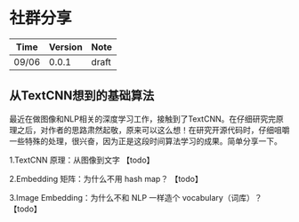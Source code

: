 # 社群分享

|Time|Version|Note|
|---|---|---|
|09/06|0.0.1|draft|


## 从TextCNN想到的基础算法

最近在做图像和NLP相关的深度学习工作，接触到了TextCNN。在仔细研究完原理之后，对作者的思路肃然起敬，原来可以这么想！在研究开源代码时，仔细咀嚼一些特殊的处理，很兴奋，因为正是这段时间算法学习的成果。简单分享一下。

1.TextCNN 原理：从图像到文字
【todo】


2.Embedding 矩阵：为什么不用 hash map？
【todo】


3.Image Embedding：为什么不和 NLP 一样造个 vocabulary（词库）？
【todo】
